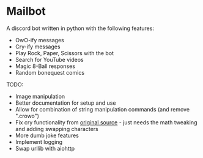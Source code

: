 # Mailbot
A discord bot written in python with the following features:
- OwO-ify messages
- Cry-ify messages
- Play Rock, Paper, Scissors with the bot
- Search for YouTube videos
- Magic 8-Ball responses
- Random bonequest comics

TODO:
- Image manipulation
- Better documentation for setup and use
- Allow for combination of string manipulation commands (and remove ".crowo")
- Fix cry functionality from [original source](https://github.com/dead-bird/apcry/blob/master/api/cry.js) - just needs the math tweaking and adding swapping characters
- More dumb joke features
- Implement logging
- Swap urllib with aiohttp